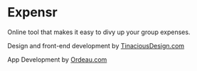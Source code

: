# Expensr

Online tool that makes it easy to divy up your group expenses.

Design and front-end development by [TinaciousDesign.com](http://tinaciousdesign.com) 

App Development by [Ordeau.com](http://ordeau.com)